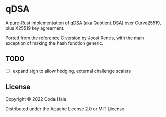 # qDSA

A pure-Rust implementation of [qDSA](https://joostrenes.nl/publications/qdsa-eprint.pdf) (aka Quotient DSA) over
Curve25519, plus X25519 key agreement.

Ported from the [reference C version](https://joostrenes.nl/software/cref-g1.tar.gz) by Joost Renes, with the main
exception of making the hash function generic.

## TODO

- [ ] expand sign to allow hedging, external challenge scalars

## License

Copyright © 2022 Coda Hale

Distributed under the Apache License 2.0 or MIT License.
